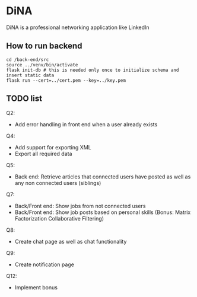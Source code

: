 # DiNA
DiNA is a professional networking application like LinkedIn


## How to run backend

```
cd /back-end/src
source ../venv/bin/activate
flask init-db # this is needed only once to initialize schema and insert static data
flask run --cert=../cert.pem --key=../key.pem
```

## TODO list

Q2:
 - Add error handling in front end when a user already exists

Q4:
 - Add support for exporting XML
 - Export all required data

Q5:
 - Back end: Retrieve articles that connected users have posted as well as any non connected users (siblings)

Q7:
 - Back/Front end: Show jobs from not connected users
 - Back/Front end: Show job posts based on personal skills (Bonus: Matrix Factorization Collaborative Filtering)

Q8:
 - Create chat page as well as chat functionality

Q9:
 - Create notification page

Q12:
 - Implement bonus

